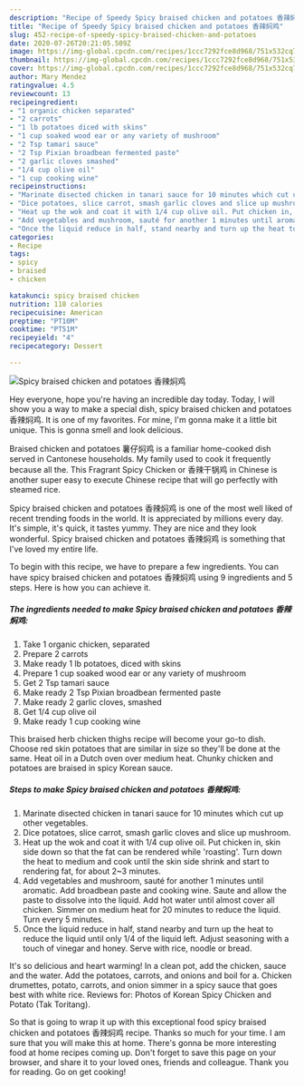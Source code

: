 ```yaml
---
description: "Recipe of Speedy Spicy braised chicken and potatoes 香辣焖鸡"
title: "Recipe of Speedy Spicy braised chicken and potatoes 香辣焖鸡"
slug: 452-recipe-of-speedy-spicy-braised-chicken-and-potatoes
date: 2020-07-26T20:21:05.509Z
image: https://img-global.cpcdn.com/recipes/1ccc7292fce8d968/751x532cq70/spicy-braised-chicken-and-potatoes-香辣焖鸡-recipe-main-photo.jpg
thumbnail: https://img-global.cpcdn.com/recipes/1ccc7292fce8d968/751x532cq70/spicy-braised-chicken-and-potatoes-香辣焖鸡-recipe-main-photo.jpg
cover: https://img-global.cpcdn.com/recipes/1ccc7292fce8d968/751x532cq70/spicy-braised-chicken-and-potatoes-香辣焖鸡-recipe-main-photo.jpg
author: Mary Mendez
ratingvalue: 4.5
reviewcount: 13
recipeingredient:
- "1 organic chicken separated"
- "2 carrots"
- "1 lb potatoes diced with skins"
- "1 cup soaked wood ear or any variety of mushroom"
- "2 Tsp tamari sauce"
- "2 Tsp Pixian broadbean fermented paste"
- "2 garlic cloves smashed"
- "1/4 cup olive oil"
- "1 cup cooking wine"
recipeinstructions:
- "Marinate disected chicken in tanari sauce for 10 minutes which cut up other vegetables."
- "Dice potatoes, slice carrot, smash garlic cloves and slice up mushroom."
- "Heat up the wok and coat it with 1/4 cup olive oil. Put chicken in, skin side down so that the fat can be rendered while &#39;roasting&#39;. Turn down the heat to medium and cook until the skin side shrink and start to rendering fat, for about 2~3 minutes."
- "Add vegetables and mushroom, sauté for another 1 minutes until aromatic. Add broadbean paste and cooking wine. Saute and allow the paste to dissolve into the liquid. Add hot water until almost cover all chicken. Simmer on medium heat for 20 minutes to reduce the liquid. Turn every 5 minutes."
- "Once the liquid reduce in half, stand nearby and turn up the heat to reduce the liquid until only 1/4 of the liquid left. Adjust seasoning with a touch of vinegar and honey. Serve with rice, noodle or bread."
categories:
- Recipe
tags:
- spicy
- braised
- chicken

katakunci: spicy braised chicken 
nutrition: 118 calories
recipecuisine: American
preptime: "PT10M"
cooktime: "PT51M"
recipeyield: "4"
recipecategory: Dessert

---
```



![Spicy braised chicken and potatoes 香辣焖鸡](https://img-global.cpcdn.com/recipes/1ccc7292fce8d968/751x532cq70/spicy-braised-chicken-and-potatoes-香辣焖鸡-recipe-main-photo.jpg)

Hey everyone, hope you're having an incredible day today. Today, I will show you a way to make a special dish, spicy braised chicken and potatoes 香辣焖鸡. It is one of my favorites. For mine, I'm gonna make it a little bit unique. This is gonna smell and look delicious.

Braised chicken and potatoes 薯仔焖鸡 is a familiar home-cooked dish served in Cantonese households. My family used to cook it frequently because all the. This Fragrant Spicy Chicken or 香辣干锅鸡 in Chinese is another super easy to execute Chinese recipe that will go perfectly with steamed rice.

Spicy braised chicken and potatoes 香辣焖鸡 is one of the most well liked of recent trending foods in the world. It is appreciated by millions every day. It's simple, it's quick, it tastes yummy. They are nice and they look wonderful. Spicy braised chicken and potatoes 香辣焖鸡 is something that I've loved my entire life.


To begin with this recipe, we have to prepare a few ingredients. You can have spicy braised chicken and potatoes 香辣焖鸡 using 9 ingredients and 5 steps. Here is how you can achieve it.

##### The ingredients needed to make Spicy braised chicken and potatoes 香辣焖鸡:

1. Take 1 organic chicken, separated
1. Prepare 2 carrots
1. Make ready 1 lb potatoes, diced with skins
1. Prepare 1 cup soaked wood ear or any variety of mushroom
1. Get 2 Tsp tamari sauce
1. Make ready 2 Tsp Pixian broadbean fermented paste
1. Make ready 2 garlic cloves, smashed
1. Get 1/4 cup olive oil
1. Make ready 1 cup cooking wine


This braised herb chicken thighs recipe will become your go-to dish. Choose red skin potatoes that are similar in size so they&#39;ll be done at the same. Heat oil in a Dutch oven over medium heat. Chunky chicken and potatoes are braised in spicy Korean sauce. 

##### Steps to make Spicy braised chicken and potatoes 香辣焖鸡:

1. Marinate disected chicken in tanari sauce for 10 minutes which cut up other vegetables.
1. Dice potatoes, slice carrot, smash garlic cloves and slice up mushroom.
1. Heat up the wok and coat it with 1/4 cup olive oil. Put chicken in, skin side down so that the fat can be rendered while &#39;roasting&#39;. Turn down the heat to medium and cook until the skin side shrink and start to rendering fat, for about 2~3 minutes.
1. Add vegetables and mushroom, sauté for another 1 minutes until aromatic. Add broadbean paste and cooking wine. Saute and allow the paste to dissolve into the liquid. Add hot water until almost cover all chicken. Simmer on medium heat for 20 minutes to reduce the liquid. Turn every 5 minutes.
1. Once the liquid reduce in half, stand nearby and turn up the heat to reduce the liquid until only 1/4 of the liquid left. Adjust seasoning with a touch of vinegar and honey. Serve with rice, noodle or bread.


It&#39;s so delicious and heart warming! In a clean pot, add the chicken, sauce and the water. Add the potatoes, carrots, and onions and boil for a. Chicken drumettes, potato, carrots, and onion simmer in a spicy sauce that goes best with white rice. Reviews for: Photos of Korean Spicy Chicken and Potato (Tak Toritang). 

So that is going to wrap it up with this exceptional food spicy braised chicken and potatoes 香辣焖鸡 recipe. Thanks so much for your time. I am sure that you will make this at home. There's gonna be more interesting food at home recipes coming up. Don't forget to save this page on your browser, and share it to your loved ones, friends and colleague. Thank you for reading. Go on get cooking!
